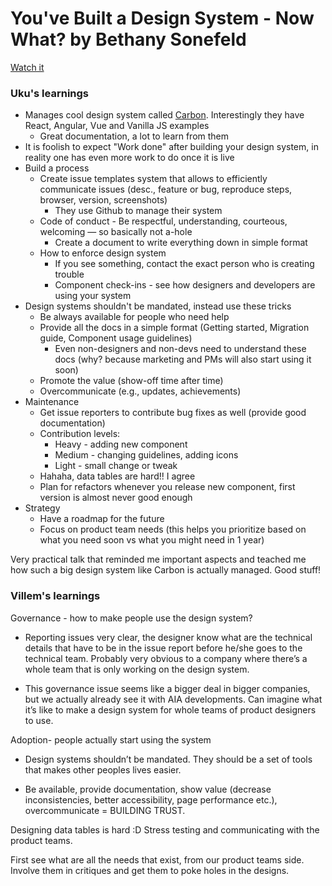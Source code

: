 # You've Built a Design System - Now What? by Bethany Sonefeld

[Watch it](https://www.designsystemtalks.com/talks/youve-built-a-design-system-now-what)


### Uku's learnings

- Manages cool design system called [Carbon](https://www.carbondesignsystem.com/). Interestingly they have React, Angular, Vue and Vanilla JS examples
  - Great documentation, a lot to learn from them
- It is foolish to expect "Work done" after building your design system, in reality one has even more work to do once it is live
- Build a process
  - Create issue templates system that allows to efficiently communicate issues (desc., feature or bug, reproduce steps, browser, version, screenshots)
    - They use Github to manage their system
  - Code of conduct - Be respectful, understanding, courteous, welcoming — so basically not a-hole
    - Create a document to write everything down in simple format
  - How to enforce design system
    - If you see something, contact the exact person who is creating trouble
    - Component check-ins - see how designers and developers are using your system
- Design systems shouldn't be mandated, instead use these tricks
  - Be always available for people who need help
  - Provide all the docs in a simple format (Getting started, Migration guide, Component usage guidelines)
    - Even non-designers and non-devs need to understand these docs (why? because marketing and PMs will also start using it soon)
  - Promote the value (show-off time after time)
  - Overcommunicate (e.g., updates, achievements)
- Maintenance
  - Get issue reporters to contribute bug fixes as well (provide good documentation)
  - Contribution levels:
    - Heavy - adding new component
    - Medium - changing guidelines, adding icons
    - Light - small change or tweak
  - Hahaha, data tables are hard!! I agree
  - Plan for refactors whenever you release new component, first version is almost never good enough
- Strategy
  - Have a roadmap for the future
  - Focus on product team needs (this helps you prioritize based on what you need soon vs what you might need in 1 year)
  
Very practical talk that reminded me important aspects and teached me how such a big design system like Carbon is actually managed. Good stuff!

### Villem's learnings

Governance - how to make people use the design system?

- Reporting issues very clear, the designer know what are the technical details that have to be in the issue report before he/she goes to the technical team. Probably very obvious to a company where there’s a whole team that is only working on the design system.

- This governance issue seems like a bigger deal in bigger companies, but we actually already see it with AIA developments. Can imagine what it’s like to make a design system for whole teams of product designers to use.

Adoption- people actually start using the system

- Design systems shouldn’t be mandated. They should be a set of tools that makes other peoples lives easier.

- Be available, provide documentation, show value (decrease inconsistencies, better accessibility, page performance etc.), overcommunicate = BUILDING TRUST.

Designing data tables is hard :D Stress testing and communicating with the product teams. 

First see what are all the needs that exist, from our product teams side. Involve them in critiques and get them to poke holes in the designs.
 
